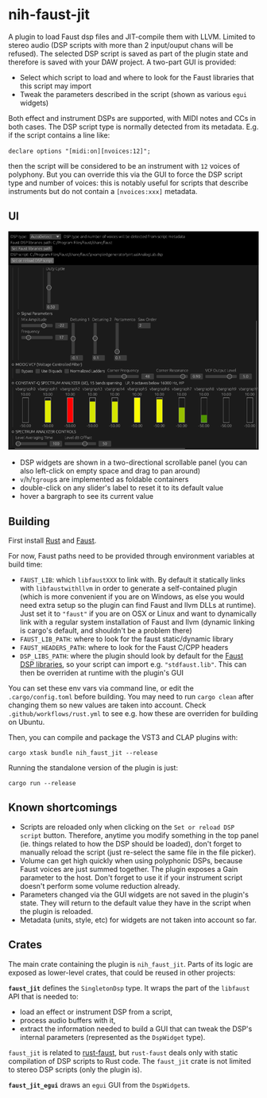 # nih-faust-jit

A plugin to load Faust dsp files and JIT-compile them with LLVM. Limited to
stereo audio (DSP scripts with more than 2 input/ouput chans will be refused).
The selected DSP script is saved as part of the plugin state and therefore is
saved with your DAW project. A two-part GUI is provided:

- Select which script to load and where to look for the Faust libraries that
this script may import
- Tweak the parameters described in the script (shown as various `egui` widgets)

Both effect and instrument DSPs are supported, with MIDI notes and CCs in both
cases. The DSP script type is normally detected from its metadata. E.g. if the
script contains a line like:

`declare options "[midi:on][nvoices:12]";`

then the script will be considered to be an instrument with `12` voices of
polyphony. But you can override this via the GUI to force the DSP script type
and number of voices: this is notably useful for scripts that describe
instruments but do not contain a `[nvoices:xxx]` metadata.

## UI

![screenshot](./_misc/screenshot.png)

- DSP widgets are shown in a two-directional scrollable panel (you can also
  left-click on empty space and drag to pan around)
- `v`/`h`/`tgroup`s are implemented as foldable containers
- double-click on any slider's label to reset it to its default value
- hover a bargraph to see its current value

## Building

First install [Rust](https://rustup.rs/) and [Faust](https://faust.grame.fr/downloads/).

For now, Faust paths need to be provided through environment variables at build
time:

- `FAUST_LIB`: which `libfaustXXX` to link with. By default it statically links
  with `libfaustwithllvm` in order to generate a self-contained plugin (which is
  more convenient if you are on Windows, as else you would need extra setup so
  the plugin can find Faust and llvm DLLs at runtime). Just set it to `"faust"`
  if you are on OSX or Linux and want to dynamically link with a regular system
  installation of Faust and llvm (dynamic linking is cargo's default, and
  shouldn't be a problem there)
- `FAUST_LIB_PATH`: where to look for the faust static/dynamic library
- `FAUST_HEADERS_PATH`: where to look for the Faust C/CPP headers
- `DSP_LIBS_PATH`: where the plugin should look by default for the [Faust DSP
  libraries](https://faustlibraries.grame.fr/), so your script can import e.g.
  `"stdfaust.lib"`. This can then be overriden at runtime with the plugin's GUI

You can set these env vars via command line, or edit the `.cargo/config.toml`
before building. You may need to run `cargo clean` after changing them so new
values are taken into account. Check `.github/workflows/rust.yml` to see e.g.
how these are overriden for building on Ubuntu.

Then, you can compile and package the VST3 and CLAP plugins with:

```shell
cargo xtask bundle nih_faust_jit --release
```

Running the standalone version of the plugin is just:

```shell
cargo run --release
```

## Known shortcomings

- Scripts are reloaded only when clicking on the `Set or reload DSP script`
  button. Therefore, anytime you modify something in the top panel (ie. things
  related to how the DSP should be loaded), don't forget to manually reload the
  script (just re-select the same file in the file picker).
- Volume can get high quickly when using polyphonic DSPs, because Faust voices
  are just summed together. The plugin exposes a Gain parameter to the host.
  Don't forget to use it if your instrument script doesn't perform some volume
  reduction already.
- Parameters changed via the GUI widgets are not saved in the plugin's state.
  They will return to the default value they have in the script when the
  plugin is reloaded.
- Metadata (units, style, etc) for widgets are not taken into account so far.

## Crates

The main crate containing the plugin is `nih_faust_jit`. Parts of its logic are
exposed as lower-level crates, that could be reused in other projects:

**`faust_jit`** defines the `SingletonDsp` type. It wraps the part of the
`libfaust` API that is needed to:

- load an effect or instrument DSP from a script,
- process audio buffers with it,
- extract the information needed to build a GUI that can tweak the DSP's
  internal parameters (represented as the `DspWidget` type).
  
`faust_jit` is related to [rust-faust](https://github.com/Frando/rust-faust),
but `rust-faust` deals only with static compilation of DSP scripts to Rust code.
The `faust_jit` crate is not limited to stereo DSP scripts (only the plugin is).

**`faust_jit_egui`** draws an `egui` GUI from the `DspWidget`s.
